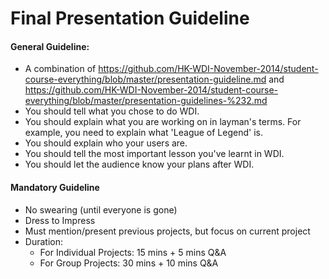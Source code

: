 # Final Presentation Guideline

#### General Guideline: 
- A combination of https://github.com/HK-WDI-November-2014/student-course-everything/blob/master/presentation-guideline.md and https://github.com/HK-WDI-November-2014/student-course-everything/blob/master/presentation-guidelines-%232.md
- You should tell what you chose to do WDI.
- You should explain what you are working on in layman's terms. For example, you need to explain what 'League of Legend' is.
- You should explain who your users are.
- You should tell the most important lesson you've learnt in WDI.
- You should let the audience know your plans after WDI.

#### Mandatory Guideline
- No swearing (until everyone is gone)
- Dress to Impress
- Must mention/present previous projects, but focus on current project
- Duration:
  - For Individual Projects: 15 mins + 5 mins Q&A
  - For Group Projects: 30 mins + 10 mins Q&A
